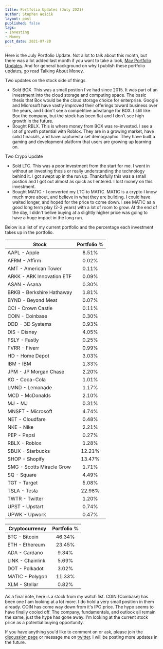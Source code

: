 ```yaml
---
title: Portfolio Updates (July 2021)
author: Stephen Woicik
layout: post
published: false
tags:
- Investing
- Money
post_date: 2021-07-20
---
```

Here is the July Portfolio Update. Not a lot to talk about this month, but there was a lot added last month if you want to take a look, [May Portfolio Updates](https://swoicik.com/2021/may-portfolio-updates). And for general background on why I publish these portfolio updates, go read [Talking About Money](https://swoicik.com/2020/talk-about-money).

Two updates on the stock side of things.
- Sold BOX. This was a small postion I've had since 2015. It was part of an investment into the cloud storage and computing space. The basic thesis that Box would be the cloud storage choice for enterprise. Google and Microsoft have vastly improved their offerings toward business over the years, and I don't see a competitive advatange for BOX. I still like Box the company, but the stock has been flat and I don't see high growth in the future.
- Bought RBLX. This is where money from BOX was re-invested. I see a lot of growth potential with Roblox. They are in a growing market, have solid finacials, and have captured a set demographic. They have built a gaming and development platform that users are growing up learning on. 

Two Crypo Update
- Sold LTC. This was a poor investment from the start for me. I went in without an investing thesis or really understanding the technology behind it. I got swept up in the run up. Thanksfully this was a small postion and I got out almost as quick as I entered. I lost money on this investment. 
- Bought MATIC - I converted my LTC to MATIC. MATIC is a crypto I know much more about, and believe in what they are building. I could have waited longer, and hoped for the price to come down. I see MATIC as a good long term play (2-3 years) with a lot of room to grow. At the end of the day, I didn't belive buying at a slightly higher price was going to have a huge impact in the long run. 

Below is a list of my current portfolio and the percentage each investment takes up in the portfolio.

| Stock                       | Portfolio % |
| ---                         | :---:       |
| AAPL - Apple                | 8.51%       |
| AFRM - Affirm               | 0.02%       |
| AMT - American Tower        | 0.11%       |
| ARKK - ARK Innovation ETF   | 0.09%       |
| ASAN - Asana                | 0.30%       |
| BRKB - Berkshire Hathaway   | 1.81%       |
| BYND - Beyond Meat          | 0.07%       |
| CCI - Crown Castle          | 0.11%       |
| COIN - Coinbase             | 0.30%       |
| DDD - 3D Systems            | 0.93%       |
| DIS - Disney                | 4.05%       |
| FSLY - Fastly               | 0.25%       |
| FVRR - Fiverr               | 0.99%       |
| HD - Home Depot             | 3.03%       |
| IBM - IBM                   | 1.33%       |
| JPM - JP Morgan Chase       | 2.20%       |
| KO - Coca-Cola              | 1.01%       |
| LMND - Lemonade             | 1.17%       |
| MCD - McDonalds             | 2.10%       |
| MJ - MJ                     | 0.31%       |
| MNSFT - Microsoft           | 4.74%       |
| NET - Cloudfare             | 0.48%       |
| NKE - Nike                  | 2.21%       |
| PEP - Pepsi                 | 0.27%       |
| RBLX - Roblox               | 1.28%       |
| SBUX - Starbucks            | 12.21%      |
| SHOP - Shopify              | 13.47%      |
| SMG - Scotts Miracle Grow   | 1.71%       |
| SQ - Square                 | 4.49%       |
| TGT - Target                | 5.08%       |
| TSLA - Tesla                | 22.98%      |
| TWTR - Twitter              | 1.20%       |
| UPST - Upstart              | 0.74%       |
| UPWK - Upwork               | 0.47%       |


| Cryptocurrency              | Portfolio % |
| ---                         | :---:       |
| BTC - Bitcoin               | 46.34%      |
| ETH - Ethereum              | 23.45%      |
| ADA - Cardano               | 9.34%       |
| LINK - Chainlink            | 5.69%       |
| DOT - Polkadot              | 3.02%       |
| MATIC - Polygon             | 11.33%      |
| XLM - Stellar               | 0.82%       |

As a final note, here is a stock from my watch list. COIN (Coinbase) has been one I am looking at a lot more. I do hold a very small position in them already. COIN has come way down from it's IPO price. The hype seems to have finally cooled off. The company, fundamentals, and outlook all remain the same, just the hype has gone away. I'm looking at the current stock price as a potential buying opportunity. 

If you have anything you'd like to comment on or ask, please join the [discussion page](https://github.com/swoicik/swoicik.github.io/discussions/15) or message me on [twitter](https://twitter.com/swoicik). I will be posting more updates in the future. 
